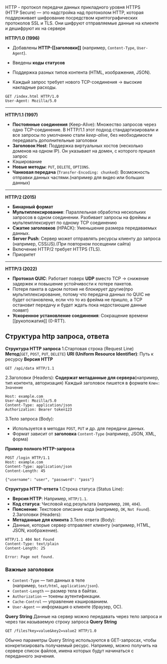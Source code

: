 HTTP - протокол передачи данных прикладного уровня
HTTPS (HTTP Secure) — это надстройка над протоколом HTTP, которая поддерживает шифрование посредством криптографических протоколов SSL и TLS. Они шифруют отправляемые данные на клиенте и дешифруют их на сервере

**HTTP/1.0 (1996)**
- Добавлены **HTTP-[[заголовки]]** (например, `Content-Type`, `User-Agent`).
- Введены **коды статусов**
- Поддержка разных типов контента (HTML, изображения, JSON).

- Каждый запрос требует нового TCP-соединения → высокие накладные расходы.
```
GET /index.html HTTP/1.0
User-Agent: Mozilla/5.0
```
---
**HTTP/1.1 (1997)**
- **Постоянные соединения** (Keep-Alive): Множество запросов через одно TCP-соединение. В HTTP/1.1 этот подход стандартизировали и все запросы по умолчанию стали _keep-alive_, без необходимости передавать дополнительные заголовки 
- **Заголовок Host**: Поддержка виртуальных хостов (несколько доменов на одном IP). Он указывает на домен, с которого пришел запрос
- Кэширование
- **Новые методы**: `PUT`, `DELETE`, `OPTIONS`.
- **Чанковая передача** (`Transfer-Encoding: chunked`): Возможность отправки данных частями.(например для видео или больших данных)
---
 **HTTP/2 (2015)**
- **Бинарный формат**
- **Мультиплексирование**: Параллельная обработка нескольких запросов в одном соединении. Разбивает запросы на фреймы и мультемплексирует по одному TCP соединению
- **Сжатие заголовков** (HPACK): Уменьшение размера передаваемых данных.
- **Server Push**: Сервер может отправлять ресурсы клиенту до запроса (например, CSS/JS).(При повторном посещении сайта)
- Включение HTTP/2 требует HTTPS (TLS).
- Приоритет
---
 **HTTP/3 (2022)**
 - **Протокол QUIC**: Работает поверх **UDP** вместо TCP → снижение задержек и повышение устойчивости к потере пакетов.
 - Потеря пакета в одном потоке не блокирует другие(про мультиплексирование, потому что передача данных по QUIC не будет остановлена, если что то из фрейма не пришло, а TCP остановит передачу и будет ждать пока недостающие данные появят)
 - **Ускоренное установление соединения**: Сокращение времени [[рукопожатия]] (0-RTT).

## Структура http запроса, ответа

**Структура HTTP запроса**
1.Стартовая строка (Request Line)
**Метод**(`GET`, `POST`, `PUT`, `DELETE`)
**URI (Uniform Resource Identifier)**: Путь к ресурсу
**Версия HTTP**
```
GET /api/data HTTP/1.1
```

2.Заголовки (Headers):
**Содержат метаданные для сервера**(например, тип контента, авторизация)
Каждый заголовок пишется в формате `Ключ: Значение`
```
Host: example.com
User-Agent: Mozilla/5.0
Content-Type: application/json
Authorization: Bearer token123
```

3.Тело запроса (Body):
- Используется в методах `POST`, `PUT` и др. для передачи данных.
- Формат зависит от **заголовка** `Content-Type` (например, JSON, XML, форма)


**Пример полного HTTP-запроса**
```
POST /login HTTP/1.1
Host: example.com
Content-Type: application/json
Content-Length: 45

{"username": "user", "password": "pass"}
```

**Структура HTTP-ответа**
1.Строка статуса (Status Line):
- **Версия HTTP**: Например, `HTTP/1.1`.
- **Код статуса**: Числовой код результата (например, `200`, `404`).
- **Пояснение**: Текстовое описание кода (например, `OK`, `Not Found`).
2.Заголовки (Headers):
- **Метаданные для клиента**
3.Тело ответа (Body):
- Данные, которые сервер отправляет клиенту (например, HTML, JSON, изображение).
```
HTTP/1.1 404 Not Found
Content-Type: text/plain
Content-Length: 25

Error: Page not found.
```

### Важные заголовки
- `Content-Type` — тип данных в теле (например, `text/html`, `application/json`).
- `Content-Length` — размер тела в байтах.
- `Authorization` — токены аутентификации.
- `Cache-Control` — управление кэшированием.
- `User-Agent` — информация о клиенте (браузер, ОС).


**Query String**
Данные на сервер можно передавать через тело запроса и через так называемую строку запроса **Query String**
```
GET /files?key=value&key2=value2 HTTP/1.0
```
Обычно параметры Query String используются в GET-запросах, чтобы конкретизировать получаемый ресурс. Например, можно получить на сервере список файлов, имена которых будут начинаться с переданного значения.